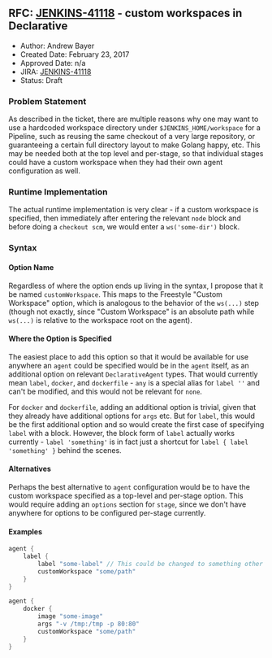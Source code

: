 ## RFC: [JENKINS-41118](https://issues.jenkins-ci.org/browse/JENKINS-41118) - custom workspaces in Declarative

* Author: Andrew Bayer
* Created Date: February 23, 2017
* Approved Date: n/a
* JIRA: [JENKINS-41118](https://issues.jenkins-ci.org/browse/JENKINS-41118)
* Status: Draft

### Problem Statement

As described in the ticket, there are multiple reasons why one 
may want to use a hardcoded workspace directory under
`$JENKINS_HOME/workspace` for a Pipeline, such as reusing the
same checkout of a very large repository, or guaranteeing a
certain full directory layout to make Golang happy, etc. This
may be needed both at the top level and per-stage, so that
individual stages could have a custom workspace when they had
their own agent configuration as well.

### Runtime Implementation

The actual runtime implementation is very clear - if a custom
workspace is specified, then immediately after entering the
relevant `node` block and before doing a `checkout scm`, we
would enter a `ws('some-dir')` block. 

### Syntax

#### Option Name

Regardless of where the option ends up living in the syntax, I
propose that it be named `customWorkspace`. This maps to the
Freestyle "Custom Workspace" option, which is analogous to the
behavior of the `ws(...)` step (though not exactly, since
"Custom Workspace" is an absolute path while `ws(...)` is
relative to the workspace root on the agent).

#### Where the Option is Specified

The easiest place to add this option so that it would be
available for use anywhere an `agent` could be specified would
be in the `agent` itself, as an additional option on relevant
`DeclarativeAgent` types. That would currently mean `label`,
`docker`, and `dockerfile` - `any` is a special alias for
`label ''` and can't be modified, and this would not be
relevant for `none`. 

For `docker` and `dockerfile`, adding an additional option is 
trivial, given that they already have additional options for 
`args` etc. But for `label`, this would be the first additional 
option and so would create the first case of specifying `label` 
with a block. However, the block form of `label` actually works 
currently - `label 'something'` is in fact just a shortcut for 
`label { label 'something' }` behind the scenes.

#### Alternatives

Perhaps the best alternative to `agent` configuration would be 
to have the custom workspace specified as a top-level and 
per-stage option. This would require adding an `options` 
section for `stage`, since we don't have anywhere for options 
to be configured per-stage currently. 

#### Examples

```groovy
agent {
    label {
        label "some-label" // This could be changed to something other than "label"
        customWorkspace "some/path"
    }
}

agent {
    docker {
        image "some-image"
        args "-v /tmp:/tmp -p 80:80"
        customWorkspace "some/path"
    }
}
```